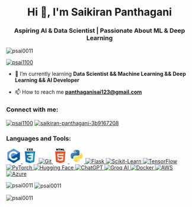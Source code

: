 <h1 align="center">Hi 👋, I'm Saikiran Panthagani</h1>
<h3 align="center">Aspiring AI & Data Scientist | Passionate About ML & Deep Learning</h3>

<p align="left"> <img src="https://komarev.com/ghpvc/?username=psai0011&label=Profile%20views&color=0e75b6&style=flat" alt="psai0011" /> </p>

<p align="left"> <a href="https://twitter.com/psai1100" target="blank"><img src="https://img.shields.io/twitter/follow/psai1100?logo=twitter&style=for-the-badge" alt="psai1100" /></a> </p>

- 🌱 I’m currently learning **Data Scientist && Machine Learning && Deep Learning && AI Developer**

- 📫 How to reach me **panthaganisai123@gmail.com**

<h3 align="left">Connect with me:</h3>
<p align="left">
<a href="https://twitter.com/psai1100" target="blank"><img align="center" src="https://raw.githubusercontent.com/rahuldkjain/github-profile-readme-generator/master/src/images/icons/Social/twitter.svg" alt="psai1100" height="30" width="40" /></a>
<a href="https://linkedin.com/in/saikiran-panthagani-3b9167208" target="blank"><img align="center" src="https://raw.githubusercontent.com/rahuldkjain/github-profile-readme-generator/master/src/images/icons/Social/linked-in-alt.svg" alt="saikiran-panthagani-3b9167208" height="30" width="40" /></a>
</p>

<h3 align="left">Languages and Tools:</h3>
<p align="left">
  <a href="https://www.cprogramming.com/" target="_blank"> 
    <img src="https://raw.githubusercontent.com/devicons/devicon/master/icons/c/c-original.svg" alt="C" width="40" height="40"/> 
  </a> 
  <a href="https://www.w3schools.com/css/" target="_blank"> 
    <img src="https://raw.githubusercontent.com/devicons/devicon/master/icons/css3/css3-original-wordmark.svg" alt="CSS3" width="40" height="40"/> 
  </a> 
  <a href="https://git-scm.com/" target="_blank"> 
    <img src="https://www.vectorlogo.zone/logos/git-scm/git-scm-icon.svg" alt="Git" width="40" height="40"/> 
  </a> 
  <a href="https://www.w3.org/html/" target="_blank"> 
    <img src="https://raw.githubusercontent.com/devicons/devicon/master/icons/html5/html5-original-wordmark.svg" alt="HTML5" width="40" height="40"/> 
  </a> 
  <a href="https://www.python.org" target="_blank"> 
    <img src="https://raw.githubusercontent.com/devicons/devicon/master/icons/python/python-original.svg" alt="Python" width="40" height="40"/> 
  </a> 
  <a href="https://flask.palletsprojects.com/" target="_blank"> 
    <img src="https://upload.wikimedia.org/wikipedia/commons/3/3c/Flask_logo.svg" alt="Flask" width="40" height="40"/> 
  </a> 
  <a href="https://scikit-learn.org/" target="_blank"> 
    <img src="https://upload.wikimedia.org/wikipedia/commons/0/05/Scikit_learn_logo_small.svg" alt="Scikit-Learn" width="40" height="40"/> 
  </a> 
  <a href="https://www.tensorflow.org/" target="_blank"> 
    <img src="https://www.vectorlogo.zone/logos/tensorflow/tensorflow-icon.svg" alt="TensorFlow" width="40" height="40"/> 
  </a> 
  <a href="https://pytorch.org/" target="_blank"> 
    <img src="https://upload.wikimedia.org/wikipedia/commons/1/10/PyTorch_logo_icon.svg" alt="PyTorch" width="40" height="40"/> 
  </a> 
  <a href="https://huggingface.co/" target="_blank"> 
    <img src="https://huggingface.co/front/assets/huggingface_logo-noborder.svg" alt="Hugging Face" width="40" height="40"/> 
  </a> 
  <a href="https://openai.com/chatgpt" target="_blank"> 
    <img src="https://upload.wikimedia.org/wikipedia/commons/0/04/ChatGPT_logo.svg" alt="ChatGPT" width="40" height="40"/> 
  </a> 
  <a href="https://groq.com/" target="_blank"> 
    <img src="https://pbs.twimg.com/profile_images/1643799816963428354/ATGikRlV_400x400.jpg" alt="Groq AI" width="40" height="40"/>
  </a>
  <a href="https://www.docker.com/" target="_blank"> 
    <img src="https://www.vectorlogo.zone/logos/docker/docker-icon.svg" alt="Docker" width="40" height="40"/> 
  </a> 
  <a href="https://aws.amazon.com/" target="_blank"> 
    <img src="https://upload.wikimedia.org/wikipedia/commons/9/93/Amazon_Web_Services_Logo.svg" alt="AWS" width="60" height="40"/> 
  </a> 
  <a href="https://azure.microsoft.com/" target="_blank"> 
    <img src="https://upload.wikimedia.org/wikipedia/commons/a/a8/Microsoft_Azure_Logo.svg" alt="Azure" width="60" height="40"/> 
  </a> 
</p>



<p><img align="left" src="https://github-readme-stats.vercel.app/api/top-langs?username=psai0011&show_icons=true&locale=en&layout=compact" alt="psai0011" /></p>

<p>&nbsp;<img align="center" src="https://github-readme-stats.vercel.app/api?username=psai0011&show_icons=true&locale=en" alt="psai0011" /></p>

<p><img align="center" src="https://github-readme-streak-stats.herokuapp.com/?user=psai0011&" alt="psai0011" /></p>
